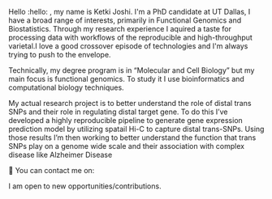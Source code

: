 
 Hello :hello: , my name is Ketki Joshi. I'm a PhD candidate at UT Dallas, I have a broad range of interests, primarily in Functional Genomics and Biostatistics. Through my research experience I aquired a taste for processing data with workflows of the reproducible and high-throughput varietal.I love a good crossover episode of technologies and I'm always trying to push to the envelope. 

Technically, my degree program is in “Molecular and Cell Biology” but my main focus is functional genomics. To study it I use bioinformatics and computational biology techniques.

My actual research project is to better understand the role of distal trans SNPs and their role in regulating distal target gene. To do this I’ve developed a highly reproducible pipeline to generate gene expression prediction model by utilizing spatail Hi-C to capture distal trans-SNPs. Using those results I’m then working to better understand the function that trans SNPs play on a genome wide scale and their association with complex disease like Alzheimer Disease

📧 You can contact me on:

I am open to new opportunities/contributions.
